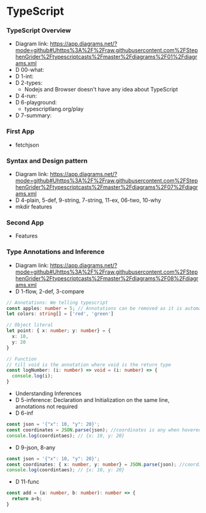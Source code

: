 # TypeScript

### TypeScript Overview

- Diagram link: https://app.diagrams.net/?mode=github#Uhttps%3A%2F%2Fraw.githubusercontent.com%2FStephenGrider%2Ftypescriptcasts%2Fmaster%2Fdiagrams%2F01%2Fdiagrams.xml
- D 00-what:
- D 1-int:
- D 2-types:
  - Nodejs and Browser doesn't have any idea about TypeScript
- D 4-run:
- D 6-playground:
  - typescriptlang.org/play
- D 7-summary:

### First App
* fetchjson

### Syntax and Design pattern
* Diagram link: https://app.diagrams.net/?mode=github#Uhttps%3A%2F%2Fraw.githubusercontent.com%2FStephenGrider%2Ftypescriptcasts%2Fmaster%2Fdiagrams%2F07%2Fdiagrams.xml
* D 4-plain, 5-def, 9-string, 7-string, 11-ex, 06-two, 10-why
* mkdir features

### Second App
* Features

### Type Annotations and Inference
* Diagram link: https://app.diagrams.net/?mode=github#Uhttps%3A%2F%2Fraw.githubusercontent.com%2FStephenGrider%2Ftypescriptcasts%2Fmaster%2Fdiagrams%2F08%2Fdiagrams.xml
* D 1-flow, 2-def, 3-compare
```ts
// Annotations: We telling typescript
const apples: number = 5; // Annotations can be removed as it is automatically added by Inference
let colors: string[] = ['red', 'green']

// Object literal
let point: { x: number; y: number} = {
  x: 10,
  y: 20
}

// Function 
// till void is the annotation where void is the return type
const logNumber: (i: number) => void = (i: number) => {
  console.log(i);
}
```
* Understanding Inferences
* D 5-inference: Declaration and Initialization on the same line, annotations not required
* D 6-inf
```ts
const json = '{"x": 10, "y": 20}';
const coordinates = JSON.parse(json); //coordinates is any when hovered
console.log(coordintaes); // {x: 10, y: 20}
```
* D 9-json, 8-any
```ts
const json = '{"x": 10, "y": 20}';
const coordinates: { x: number, y: number} = JSON.parse(json); //coordinates is any when hovered
console.log(coordintaes); // {x: 10, y: 20}
```
* D 11-func
```ts
const add = (a: number, b: number): number => {
  return a+b;
}
```